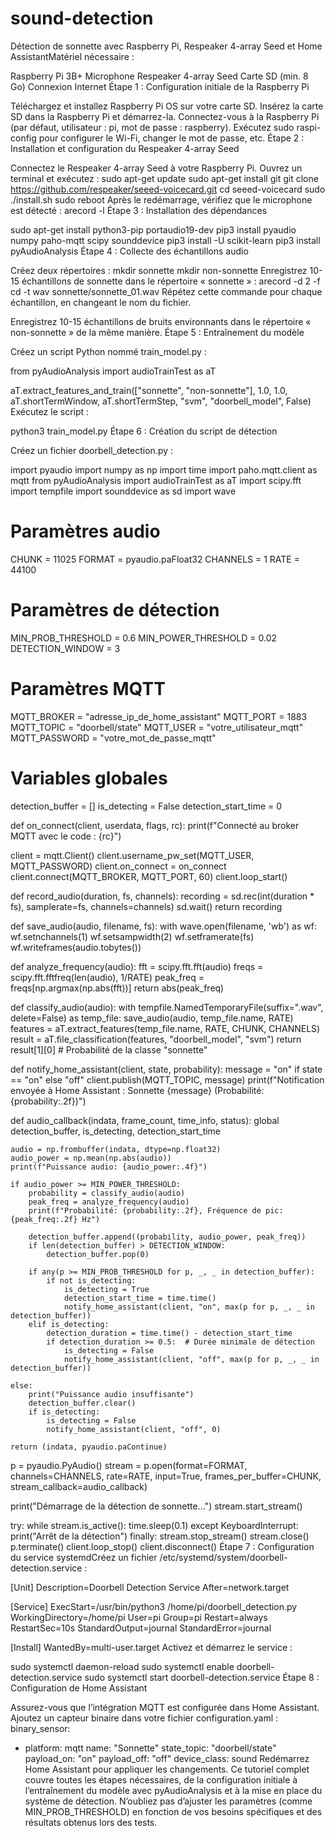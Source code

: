 # sound-detection
Détection de sonnette avec Raspberry Pi, Respeaker 4-array Seed et Home AssistantMatériel nécessaire :

Raspberry Pi 3B+
Microphone Respeaker 4-array Seed
Carte SD (min. 8 Go)
Connexion Internet
Étape 1 : Configuration initiale de la Raspberry Pi

Téléchargez et installez Raspberry Pi OS sur votre carte SD.
Insérez la carte SD dans la Raspberry Pi et démarrez-la.
Connectez-vous à la Raspberry Pi (par défaut, utilisateur : pi, mot de passe : raspberry).
Exécutez sudo raspi-config pour configurer le Wi-Fi, changer le mot de passe, etc.
Étape 2 : Installation et configuration du Respeaker 4-array Seed

Connectez le Respeaker 4-array Seed à votre Raspberry Pi.
Ouvrez un terminal et exécutez :
sudo apt-get update
sudo apt-get install git
git clone https://github.com/respeaker/seeed-voicecard.git
cd seeed-voicecard
sudo ./install.sh
sudo reboot
Après le redémarrage, vérifiez que le microphone est détecté :
arecord -l
Étape 3 : Installation des dépendances

sudo apt-get install python3-pip portaudio19-dev
pip3 install pyaudio numpy paho-mqtt scipy sounddevice
pip3 install -U scikit-learn
pip3 install pyAudioAnalysis
Étape 4 : Collecte des échantillons audio

Créez deux répertoires :
mkdir sonnette
mkdir non-sonnette
Enregistrez 10-15 échantillons de sonnette dans le répertoire « sonnette » :
arecord -d 2 -f cd -t wav sonnette/sonnette_01.wav
Répétez cette commande pour chaque échantillon, en changeant le nom du fichier.

Enregistrez 10-15 échantillons de bruits environnants dans le répertoire « non-sonnette » de la même manière.
Étape 5 : Entraînement du modèle

Créez un script Python nommé train_model.py :

from pyAudioAnalysis import audioTrainTest as aT

aT.extract_features_and_train(["sonnette", "non-sonnette"], 1.0, 1.0, aT.shortTermWindow, aT.shortTermStep, "svm", "doorbell_model", False)
Exécutez le script :

python3 train_model.py
Étape 6 : Création du script de détection

Créez un fichier doorbell_detection.py :

import pyaudio
import numpy as np
import time
import paho.mqtt.client as mqtt
from pyAudioAnalysis import audioTrainTest as aT
import scipy.fft
import tempfile
import sounddevice as sd
import wave

# Paramètres audio
CHUNK = 11025
FORMAT = pyaudio.paFloat32
CHANNELS = 1
RATE = 44100

# Paramètres de détection
MIN_PROB_THRESHOLD = 0.6
MIN_POWER_THRESHOLD = 0.02
DETECTION_WINDOW = 3

# Paramètres MQTT
MQTT_BROKER = "adresse_ip_de_home_assistant"
MQTT_PORT = 1883
MQTT_TOPIC = "doorbell/state"
MQTT_USER = "votre_utilisateur_mqtt"
MQTT_PASSWORD = "votre_mot_de_passe_mqtt"

# Variables globales
detection_buffer = []
is_detecting = False
detection_start_time = 0

def on_connect(client, userdata, flags, rc):
    print(f"Connecté au broker MQTT avec le code : {rc}")

client = mqtt.Client()
client.username_pw_set(MQTT_USER, MQTT_PASSWORD)
client.on_connect = on_connect
client.connect(MQTT_BROKER, MQTT_PORT, 60)
client.loop_start()

def record_audio(duration, fs, channels):
    recording = sd.rec(int(duration * fs), samplerate=fs, channels=channels)
    sd.wait()
    return recording

def save_audio(audio, filename, fs):
    with wave.open(filename, 'wb') as wf:
        wf.setnchannels(1)
        wf.setsampwidth(2)
        wf.setframerate(fs)
        wf.writeframes(audio.tobytes())

def analyze_frequency(audio):
    fft = scipy.fft.fft(audio)
    freqs = scipy.fft.fftfreq(len(audio), 1/RATE)
    peak_freq = freqs[np.argmax(np.abs(fft))]
    return abs(peak_freq)

def classify_audio(audio):
    with tempfile.NamedTemporaryFile(suffix=".wav", delete=False) as temp_file:
        save_audio(audio, temp_file.name, RATE)
        features = aT.extract_features(temp_file.name, RATE, CHUNK, CHANNELS)
        result = aT.file_classification(features, "doorbell_model", "svm")
    return result[1][0]  # Probabilité de la classe "sonnette"

def notify_home_assistant(client, state, probability):
    message = "on" if state == "on" else "off"
    client.publish(MQTT_TOPIC, message)
    print(f"Notification envoyée à Home Assistant : Sonnette {message} (Probabilité: {probability:.2f})")

def audio_callback(indata, frame_count, time_info, status):
    global detection_buffer, is_detecting, detection_start_time

    audio = np.frombuffer(indata, dtype=np.float32)
    audio_power = np.mean(np.abs(audio))
    print(f"Puissance audio: {audio_power:.4f}")

    if audio_power >= MIN_POWER_THRESHOLD:
        probability = classify_audio(audio)
        peak_freq = analyze_frequency(audio)
        print(f"Probabilité: {probability:.2f}, Fréquence de pic: {peak_freq:.2f} Hz")

        detection_buffer.append((probability, audio_power, peak_freq))
        if len(detection_buffer) > DETECTION_WINDOW:
            detection_buffer.pop(0)

        if any(p >= MIN_PROB_THRESHOLD for p, _, _ in detection_buffer):
            if not is_detecting:
                is_detecting = True
                detection_start_time = time.time()
                notify_home_assistant(client, "on", max(p for p, _, _ in detection_buffer))
        elif is_detecting:
            detection_duration = time.time() - detection_start_time
            if detection_duration >= 0.5:  # Durée minimale de détection
                is_detecting = False
                notify_home_assistant(client, "off", max(p for p, _, _ in detection_buffer))

    else:
        print("Puissance audio insuffisante")
        detection_buffer.clear()
        if is_detecting:
            is_detecting = False
            notify_home_assistant(client, "off", 0)

    return (indata, pyaudio.paContinue)

p = pyaudio.PyAudio()
stream = p.open(format=FORMAT,
                channels=CHANNELS,
                rate=RATE,
                input=True,
                frames_per_buffer=CHUNK,
                stream_callback=audio_callback)

print("Démarrage de la détection de sonnette...")
stream.start_stream()

try:
    while stream.is_active():
        time.sleep(0.1)
except KeyboardInterrupt:
    print("Arrêt de la détection")
finally:
    stream.stop_stream()
    stream.close()
    p.terminate()
    client.loop_stop()
    client.disconnect()
Étape 7 : Configuration du service systemdCréez un fichier /etc/systemd/system/doorbell-detection.service :

[Unit]
Description=Doorbell Detection Service
After=network.target

[Service]
ExecStart=/usr/bin/python3 /home/pi/doorbell_detection.py
WorkingDirectory=/home/pi
User=pi
Group=pi
Restart=always
RestartSec=10s
StandardOutput=journal
StandardError=journal

[Install]
WantedBy=multi-user.target
Activez et démarrez le service :

sudo systemctl daemon-reload
sudo systemctl enable doorbell-detection.service
sudo systemctl start doorbell-detection.service
Étape 8 : Configuration de Home Assistant

Assurez-vous que l’intégration MQTT est configurée dans Home Assistant.
Ajoutez un capteur binaire dans votre fichier configuration.yaml :
binary_sensor:
  - platform: mqtt
    name: "Sonnette"
    state_topic: "doorbell/state"
    payload_on: "on"
    payload_off: "off"
    device_class: sound
Redémarrez Home Assistant pour appliquer les changements.
Ce tutoriel complet couvre toutes les étapes nécessaires, de la configuration initiale à l’entraînement du modèle avec pyAudioAnalysis et à la mise en place du système de détection. N’oubliez pas d’ajuster les paramètres (comme MIN_PROB_THRESHOLD) en fonction de vos besoins spécifiques et des résultats obtenus lors des tests.
